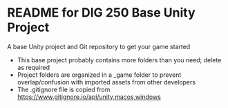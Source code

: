 
# README for DIG 250 Base Unity Project

A base Unity project and Git repository to get your game started

* This base project probably contains more folders than you need; delete as required
* Project folders are organized in a _game folder to prevent overlap/confusion with imported assets from other developers
* The .gitignore file is copied from https://www.gitignore.io/api/unity,macos,windows
